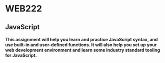 # WEB222

## JavaScript

#### This assignment will help you learn and practice JavaScript syntax, and use built-in and user-defined functions. It will also help you set up your web development environment and learn some industry standard tooling for JavaScript.
